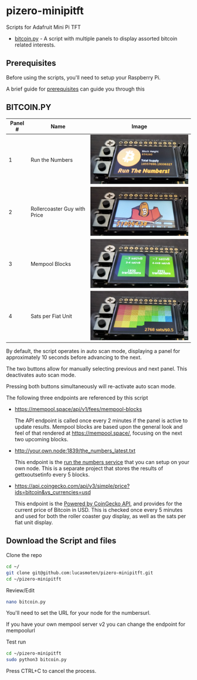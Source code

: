 # pizero-minipitft

Scripts for Adafruit Mini Pi TFT

- [bitcoin.py](bitcoin.py) - A script with multiple panels to display assorted bitcoin related interests.

## Prerequisites

Before using the scripts, you'll need to setup your Raspberry Pi.

A brief guide for [prerequisites](prereqs.md) can guide you through this

## BITCOIN.PY

| Panel # | Name | Image |
| --- | --- | --- |
| 1 | Run the Numbers | <img src="panel1.jpg" style="width:400px" /> |
| 2 | Rollercoaster Guy with Price | <img src="panel2.jpg" style="width:400px" /> |
| 3 | Mempool Blocks | <img src="panel3.jpg" style="width:400px" /> |
| 4 | Sats per Fiat Unit | <img src="panel4.jpg" style="width:400px" /> |

By default, the script operates in auto scan mode, displaying a panel for approximately 10 seconds before advancing to the next.  

The two buttons allow for manually selecting previous and next panel.  This deactivates auto scan mode.

Pressing both buttons simultaneously will re-activate auto scan mode.

The following three endpoints are referenced by this script

* https://mempool.space/api/v1/fees/mempool-blocks

  The API endpoint is called once every 2 minutes if the panel is active to update results.  Mempool blocks are based upon the general look and feel of that rendered at https://mempool.space/, focusing on the next two upcoming blocks.

* http://your.own.node:1839/the_numbers_latest.txt

  This endpoint is the [run the numbers service](https://github.com/lucasmoten/runthenumbers) that you can setup on your own node.  This is a separate project that stores the results of gettxoutsetinfo every 5 blocks.

* https://api.coingecko.com/api/v3/simple/price?ids=bitcoin&vs_currencies=usd

  This endpoint is the [Powered by CoinGecko API](https://www.coingecko.com/en), and provides for the current price of Bitcoin in USD. This is checked once every 5 minutes and used for both the roller coaster guy display, as well as the sats per fiat unit display.


## Download the Script and files

Clone the repo

```bash
cd ~/
git clone git@github.com:lucasmoten/pizero-minipitft.git
cd ~/pizero-minipitft
```

Review/Edit

```bash
nano bitcoin.py
```
You'll need to set the URL for your node for the numbersurl.

If you have your own mempool server v2 you can change the endpoint for mempoolurl


Test run

```bash
cd ~/pizero-minipitft
sudo python3 bitcoin.py
```

Press CTRL+C to cancel the process. 

